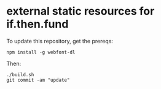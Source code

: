 external static resources for if.then.fund
==========================================

To update this repository, get the prereqs:

	npm install -g webfont-dl

Then:

	./build.sh
	git commit -am "update"
